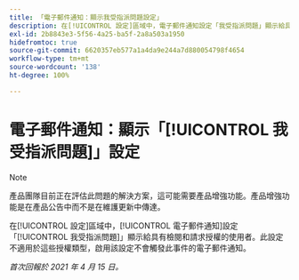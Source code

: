 ```yaml
---
title: 「電子郵件通知：顯示我受指派問題設定」
description: 在[!UICONTROL 設定]區域中，電子郵件通知設定「我受指派問題」顯示給具有檢閱和請求授權的使用者。此設定不適用於這些授權類型，啟用該設定不會觸發此事件的電子郵件通知。
exl-id: 2b8843e3-5f56-4a25-ba5f-2a8a503a1950
hidefromtoc: true
source-git-commit: 6620357eb577a1a4da9e244a7d880054798f4654
workflow-type: tm+mt
source-wordcount: '138'
ht-degree: 100%

---
```


# 電子郵件通知：顯示「[!UICONTROL 我受指派問題]」設定

<!--Article created by request-->

>[!NOTE]
>
>產品團隊目前正在評估此問題的解決方案，這可能需要產品增強功能。產品增強功能是在產品公告中而不是在維護更新中傳達。

在[!UICONTROL 設定]區域中，[!UICONTROL 電子郵件通知]設定「[!UICONTROL 我受指派問題]」顯示給具有檢閱和請求授權的使用者。此設定不適用於這些授權類型，啟用該設定不會觸發此事件的電子郵件通知。

_首次回報於 2021 年 4 月 15 日。_
